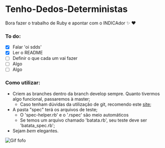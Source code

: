 # Tenho-Dedos-Deterministas
Bora fazer o trabalho de Ruby e apontar com o INDICAdor :sparkles: :heart:

### To do:
- [x] Falar 'oi sdds'
- [x] Ler o README
- [ ] Definir o que cada um vai fazer
- [ ] Algo
- [ ] Algo

### Como utilizar:
- Criem as branches dentro da branch develop sempre. Quanto tivermos algo funcional, passaremos à master;
	- Caso tenham dúvidas da utilização de git, recomendo este [site](http://rogerdudler.github.io/git-guide/index.pt_BR.html);
- A pasta "spec" terá os arquivos de teste;
	- O 'spec-helper.rb' e o '.rspec' são meio automáticos
	- Se temos um arquivo chamado 'batata.rb', seu teste deve ser 'batata_spec.rb';
- Sejam *bem* elegantes.

![Gif fofo](https://i.pinimg.com/originals/e6/7b/09/e67b0985c1c7daad19fd7a05ef4532b2.gif)

